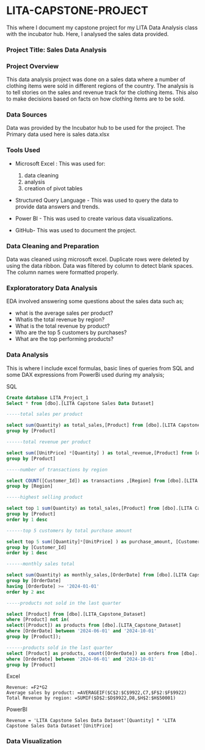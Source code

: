 # LITA-CAPSTONE-PROJECT
This where I document my capstone project for my LITA Data Analysis class with the incubator hub. Here, I analysed the sales data provided.

### Project Title: Sales Data Analysis

### Project Overview
This data analysis project was done on a sales data where a number of clothing items were sold in different regions of the country. The analysis is to tell stories on the sales and revenue track for the clothing items. This also to make decisions based on facts on how clothing items are to be sold.

### Data Sources
Data was provided by the Incubator hub to be used for the project. The Primary data used here is sales data.xlsx

### Tools Used
- Microsoft Excel : This was used for:
  1.  data cleaning
  2.  analysis 
  3.  creation of pivot tables
- Structured Query Language - This was used to query the data to provide data answers and trends.
  
- Power BI - This was used to create various data visualizations.
  
- GitHub- This was used to document the project.
  
### Data Cleaning and Preparation
Data was cleaned using microsoft excel. Duplicate rows were deleted by using the data ribbon. Data was filtered by column to detect blank spaces. The column names were formatted properly.

### Exploratoratory Data Analysis
EDA involved answering some questions about the sales data such as;
- what is the average sales per product?
- Whatis the total revenue by region?
- What is the total revenue by product?
- Who are the top 5 customers by purchases?
- What are the top performing products?

 ### Data Analysis
 This is where I include excel formulas, basic lines of queries from SQL and some 
 DAX expressions from PowerBi used during my analysis;
 
 SQL

``` SQL
Create database LITA_Project_1
Select * from [dbo].[LITA Capstone Sales Data Dataset]

-----total sales per product

select sum(Quantity) as total_sales,[Product] from [dbo].[LITA Capstone Sales Data Dataset]
group by [Product]

------total revenue per product

select sum([UnitPrice] *[Quantity] ) as total_revenue,[Product] from [dbo].[LITA Capstone Sales Data Dataset]
group by [Product]

-----number of transactions by region

select COUNT([Customer_Id]) as transactions ,[Region] from [dbo].[LITA Capstone Sales Data Dataset]
group by [Region]

-----highest selling product

select top 1 sum(Quantity) as total_sales,[Product] from [dbo].[LITA Capstone Sales Data Dataset]
group by [Product]
order by 1 desc

------top 5 customers by total purchase amount 

select top 5 sum([Quantity]*[UnitPrice] ) as purchase_amount, [Customer_Id] from [dbo].[LITA Capstone Sales Data Dataset]
group by [Customer_Id]
order by 1 desc 

------monthly sales total

select sum(Quantity) as monthly_sales,[OrderDate] from [dbo].[LITA Capstone Sales Data Dataset]
group by [OrderDate]
having [OrderDate] >= '2024-01-01'
order by 2 asc

-----products not sold in the last quarter

select [Product] from [dbo].[LITA_Capstone_Dataset]
where [Product] not in(
select([Product]) as products from [dbo].[LITA_Capstone_Dataset]
where [OrderDate] between '2024-06-01' and '2024-10-01'
group by [Product]);

------products sold in the last quarter
select [Product] as products, count([OrderDate]) as orders from [dbo].[LITA Capstone Sales Data Dataset]
where [OrderDate] between '2024-06-01' and '2024-10-01' 
group by [Product]
```
Excel
```Excel
Revenue: =F2*G2
Average sales by product: =AVERAGEIF($C$2:$C$9922,C7,$F$2:$F$9922)
Total Revenue by region: =SUMIF($D$2:$D$9922,D8,$H$2:$H$50001)
```
PowerBI
```PowerBi
Revenue = 'LITA Capstone Sales Data Dataset'[Quantity] * 'LITA Capstone Sales Data Dataset'[UnitPrice]
```

### Data Visualization


